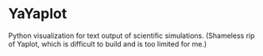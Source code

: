 # YaYaplot

Python visualization for text output of scientific simulations. (Shameless rip of Yaplot, which is difficult to build and is too limited for me.)